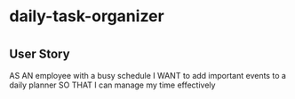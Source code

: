 # daily-task-organizer
#

## User Story
AS AN employee with a busy schedule
I WANT to add important events to a daily planner
SO THAT I can manage my time effectively

#